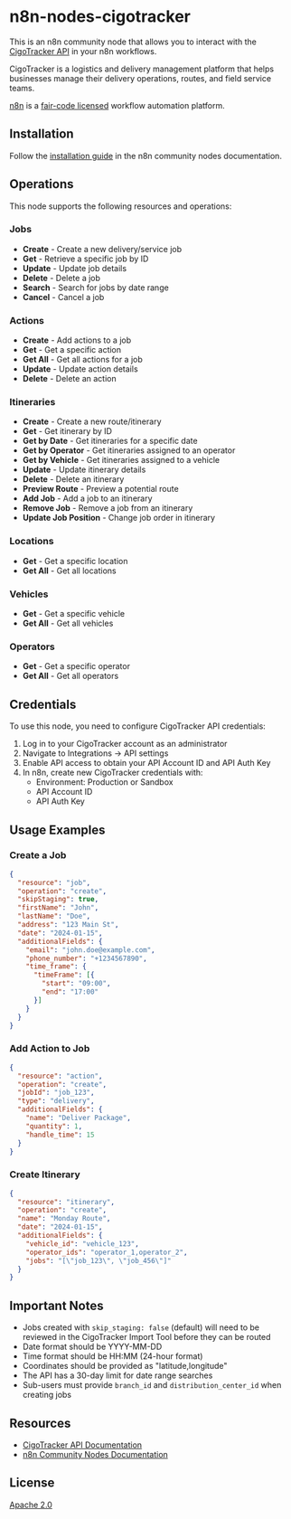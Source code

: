 # n8n-nodes-cigotracker

This is an n8n community node that allows you to interact with the [CigoTracker API](https://app.cigotracker.com/api/documentation) in your n8n workflows.

CigoTracker is a logistics and delivery management platform that helps businesses manage their delivery operations, routes, and field service teams.

[n8n](https://n8n.io/) is a [fair-code licensed](https://docs.n8n.io/reference/license/) workflow automation platform.

## Installation

Follow the [installation guide](https://docs.n8n.io/integrations/community-nodes/installation/) in the n8n community nodes documentation.

## Operations

This node supports the following resources and operations:

### Jobs
- **Create** - Create a new delivery/service job
- **Get** - Retrieve a specific job by ID
- **Update** - Update job details
- **Delete** - Delete a job
- **Search** - Search for jobs by date range
- **Cancel** - Cancel a job

### Actions
- **Create** - Add actions to a job
- **Get** - Get a specific action
- **Get All** - Get all actions for a job
- **Update** - Update action details
- **Delete** - Delete an action

### Itineraries
- **Create** - Create a new route/itinerary
- **Get** - Get itinerary by ID
- **Get by Date** - Get itineraries for a specific date
- **Get by Operator** - Get itineraries assigned to an operator
- **Get by Vehicle** - Get itineraries assigned to a vehicle
- **Update** - Update itinerary details
- **Delete** - Delete an itinerary
- **Preview Route** - Preview a potential route
- **Add Job** - Add a job to an itinerary
- **Remove Job** - Remove a job from an itinerary
- **Update Job Position** - Change job order in itinerary

### Locations
- **Get** - Get a specific location
- **Get All** - Get all locations

### Vehicles
- **Get** - Get a specific vehicle
- **Get All** - Get all vehicles

### Operators
- **Get** - Get a specific operator
- **Get All** - Get all operators

## Credentials

To use this node, you need to configure CigoTracker API credentials:

1. Log in to your CigoTracker account as an administrator
2. Navigate to Integrations → API settings
3. Enable API access to obtain your API Account ID and API Auth Key
4. In n8n, create new CigoTracker credentials with:
   - Environment: Production or Sandbox
   - API Account ID
   - API Auth Key

## Usage Examples

### Create a Job

```json
{
  "resource": "job",
  "operation": "create",
  "skipStaging": true,
  "firstName": "John",
  "lastName": "Doe",
  "address": "123 Main St",
  "date": "2024-01-15",
  "additionalFields": {
    "email": "john.doe@example.com",
    "phone_number": "+1234567890",
    "time_frame": {
      "timeFrame": [{
        "start": "09:00",
        "end": "17:00"
      }]
    }
  }
}
```

### Add Action to Job

```json
{
  "resource": "action",
  "operation": "create",
  "jobId": "job_123",
  "type": "delivery",
  "additionalFields": {
    "name": "Deliver Package",
    "quantity": 1,
    "handle_time": 15
  }
}
```

### Create Itinerary

```json
{
  "resource": "itinerary",
  "operation": "create",
  "name": "Monday Route",
  "date": "2024-01-15",
  "additionalFields": {
    "vehicle_id": "vehicle_123",
    "operator_ids": "operator_1,operator_2",
    "jobs": "[\"job_123\", \"job_456\"]"
  }
}
```

## Important Notes

- Jobs created with `skip_staging: false` (default) will need to be reviewed in the CigoTracker Import Tool before they can be routed
- Date format should be YYYY-MM-DD
- Time format should be HH:MM (24-hour format)
- Coordinates should be provided as "latitude,longitude"
- The API has a 30-day limit for date range searches
- Sub-users must provide `branch_id` and `distribution_center_id` when creating jobs

## Resources

- [CigoTracker API Documentation](https://app.cigotracker.com/api/documentation)
- [n8n Community Nodes Documentation](https://docs.n8n.io/integrations/community-nodes/)

## License

[Apache 2.0](https://github.com/streamlinedstartup/n8n-nodes-cigotracker/blob/master/LICENSE)

